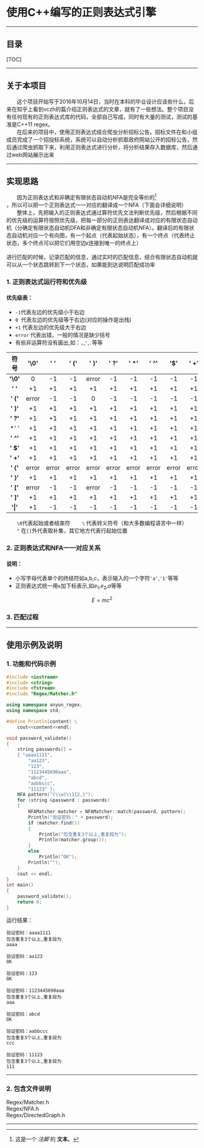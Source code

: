 # 使用C++编写的正则表达式引擎

------

## 目录
[TOC]

------
## 关于本项目
&nbsp;&nbsp;&nbsp;&nbsp;&nbsp;&nbsp;&nbsp;这个项目开始写于2016年10月14日，当时在本科的毕业设计应该些什么，后来在知乎上看到vczh的篇介绍正则表达式的文章，就有了一些想法。整个项目没有任何现有的正则表达式库的代码，全部自己写成，同时有大量的测试，测试的基准是C++11 regex。<br>
&nbsp;&nbsp;&nbsp;&nbsp;&nbsp;&nbsp;&nbsp;在后来的项目中，使用正则表达式结合爬虫分析招标公告，招标文件在和小组成员完成了一个招投标系统，系统可以自动分析抓取政府网站公开的招标公告，然后通过爬虫抓取下来，利用正则表达式进行分析，将分析结果存入数据库，然后通过web网站展示出来<br>



------

## 实现思路
&nbsp;&nbsp;&nbsp;&nbsp;&nbsp;&nbsp;&nbsp;因为正则表达式和非确定有限状态自动机NFA是完全等价的[^footnote]<br>，所以可以把一个正则表达式一一对应的翻译成一个NFA（下面会详细说明）<br>
&nbsp;&nbsp;&nbsp;&nbsp;&nbsp;&nbsp;&nbsp;整体上，先把输入的正则表达式通过算符优先文法判断优先级，然后根据不同的优先级的运算符按照优先级，把每一部分的正则表达翻译成对应的有限状态自动机（分确定有限状态自动机DFA和非确定有限状态自动机NFA）。翻译后的有限状态自动机对应一个有向图，有一个起点（代表起始状态），有一个终点（代表终止状态，多个终点可以把它们用空边$\epsilon$连接到唯一的终点上）<br>
&nbsp;&nbsp;&nbsp;&nbsp;&nbsp;&nbsp;&nbsp;<br>进行匹配的时候，记录匹配的信息，通过实时的匹配信息，结合有限状态自动机就可以从一个状态跳转到下一个状态，如果能到达说明匹配成功率<br>

### 1. 正则表达式运行符和优先级
#### 优先级表： ####
 -  `-1`代表左边的优先级小于右边
 -  `0` &nbsp;代表左边的优先级等于右边(对应的操作是出栈)
 -   `+1` 代表左边的优先级大于右边
 -   `error` 代表出错，一般的情况是缺少括号
 -   有些非运算符没有画出,如：`,`,`'`,`.`等等


|符号    |'\0' |' \' |' (' |' )' |' ?' |' *' |' ^' |'\$' |' +' |' {' |' }' |' [' |' ]' |'\|' |
|:--:    |:--: |:--: |:--: |:--: |:--: |:--: |:--: |:--: |:--: |:--: |:--: |:--: |:--: |:--: |
|**'\0'**|  0  | -1  | -1  |error| -1  | -1  | -1  | -1  | -1  | -1  |error| -1  |error| -1  |
|**' \'**| +1  | +1  | +1  | +1  | +1  | +1  | +1  | +1  | +1  | +1  | +1  | +1  | +1  | +1  |
|**' ('**|error| -1  | -1  |  0  | -1  | -1  | -1  | -1  | -1  | -1  |error| -1  |error| -1  |
|**' )'**| +1  | +1  | +1  | +1  | +1  | +1  | +1  | +1  | +1  | +1  |error| +1  |error| +1  |
|**' ?'**| +1  | +1  | +1  | +1  | +1  | +1  | +1  | +1  | +1  | +1  |error| +1  | +1  | +1  |
|**' *'**| +1  | +1  | +1  | +1  | +1  | +1  | +1  | +1  | +1  | +1  |error| +1  | +1  | +1  |
|**' ^'**| +1  | +1  | +1  | +1  | +1  | +1  | +1  | +1  | +1  | +1  |error| +1  |error| +1  |
|**' $'**| +1  | +1  | +1  | +1  | +1  | +1  | +1  | +1  | +1  | +1  |error| +1  |error| +1  |
|**' +'**| +1  | +1  | +1  | +1  | +1  | +1  | +1  | +1  | +1  | +1  |error| +1  | +1  | +1  |
|**' {'**|error|error|error|error|error|error|error|error|error|error|  0  |error|error|error|
|**' }'**| +1  | +1  | +1  | +1  | +1  | +1  | +1  | +1  | +1  | +1  |error| +1  |error| +1  |
|**' ['**|error| -1  | -1  |error| -1  | -1  | -1  | -1  | -1  |error|error| -1  |error| -1  |
|**' ]'**| +1  | +1  | +1  | +1  | +1  | +1  | +1  | +1  | +1  | +1  |error| +1  |  0  | +1  |
|**'\|'**| +1  | -1  | -1  | -1  | -1  | -1  | -1  | -1  | -1  | -1  |error| -1  | -1  | +1  |


&nbsp;&nbsp;&nbsp;&nbsp;&nbsp;&nbsp;&nbsp;`\0`代表起始或者结束符
&nbsp;&nbsp;&nbsp;&nbsp;&nbsp;&nbsp;&nbsp;`\`&nbsp;代表转义符号（和大多数编程语言中一样）
&nbsp;&nbsp;&nbsp;&nbsp;&nbsp;&nbsp;&nbsp;`^`&nbsp;在`[]`外代表取补集，其它地方代表行起始位置

### 2. 正则表达式和NFA一一对应关系
#### 说明： ####
 -  小写字母代表单个的终结符如a,b,c，表示输入的一个字符`'a'`,`'1'`等等
 -  正则表达式统一用`e`加下标表示,如$e_1$,$e_2$,$a$等等

$$E=mc^2$$

### 3. 匹配过程



---

## 使用示例及说明

### 1. 功能和代码示例

```C++
#include <iostream>
#include <string>
#include <fstream>
#include "Regex/Matcher.h"

using namespace anyun_regex;
using namespace std;

#define Println(content) \
	cout<<content<<endl;

void password_validate()
{
	string passwords[] =
	{ "aaaa1111",
		"aa123",
		"123",
		"1123445690aaa",
		"abcd",
		"aabbccc",
		"11123" };
	NFA pattern("(\\w)\\1{2,}");
	for (string &password : passwords)
	{
		NFAMatcher matcher = NFAMatcher::match(password, pattern);
		Println("验证密码：" + password);
		if (matcher.find())
		{
			Println("包含重复3个以上,重复段为");
			Println(matcher.group());
		}
		else
			Println("OK");
		Println("");
	}
	cout << endl;
}
int main()
{
	password_validate();
	return 0;
}

```
运行结果：
```
验证密码：aaaa1111
包含重复3个以上,重复段为
aaaa

验证密码：aa123
OK

验证密码：123
OK

验证密码：1123445690aaa
包含重复3个以上,重复段为
aaa

验证密码：abcd
OK

验证密码：aabbccc
包含重复3个以上,重复段为
ccc

验证密码：11123
包含重复3个以上,重复段为
111
```

------
### 2. 包含文件说明
Regex/Matcher.h<br>
Regex/NFA.h<br>
Regex/DirectedGraph.h

------

[^footnote]: 这是一个 *注脚* 的 **文本**。
